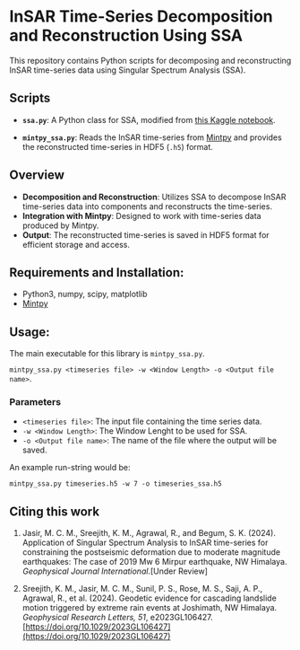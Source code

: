 
# InSAR Time-Series Decomposition and Reconstruction Using SSA

This repository contains Python scripts for decomposing and reconstructing InSAR time-series data using Singular Spectrum Analysis (SSA).

## Scripts

- **`ssa.py`**: A Python class for SSA, modified from [this Kaggle notebook](https://www.kaggle.com/code/jdarcy/introducing-ssa-for-time-series-decomposition).

- **`mintpy_ssa.py`**: Reads the InSAR time-series from [Mintpy](https://github.com/insarlab/MintPy) and provides the reconstructed time-series in HDF5 (`.h5`) format.

## Overview

- **Decomposition and Reconstruction**: Utilizes SSA to decompose InSAR time-series data into components and reconstructs the time-series.
- **Integration with Mintpy**: Designed to work with time-series data produced by Mintpy.
- **Output**: The reconstructed time-series is saved in HDF5 format for efficient storage and access.

## Requirements and Installation:

* Python3, numpy, scipy, matplotlib
* [Mintpy](https://github.com/insarlab/MintPy)

## Usage: 
The main executable for this library is ```mintpy_ssa.py```.

```mintpy_ssa.py <timeseries file> -w <Window Length> -o <Output file name>```.
### Parameters
* `<timeseries file>`: The input file containing the time series data.
* `-w <Window Length>`: The Window Lenght to be used for SSA.
* `-o <Output file name>`: The name of the file where the output will be saved.

An example run-string would be: 

```mintpy_ssa.py timeseries.h5 -w 7 -o timeseries_ssa.h5```

## Citing this work

1. Jasir, M. C. M., Sreejith, K. M., Agrawal, R., and Begum, S. K. (2024). Application of Singular Spectrum Analysis to InSAR time-series for constraining the postseismic deformation due to moderate magnitude earthquakes: The case of 2019 Mw 6 Mirpur earthquake, NW Himalaya. *Geophysical Journal International*.[Under Review]

2. Sreejith, K. M., Jasir, M. C. M., Sunil, P. S., Rose, M. S., Saji, A. P., Agrawal, R., et al. (2024). Geodetic evidence for cascading landslide motion triggered by extreme rain events at Joshimath, NW Himalaya. *Geophysical Research Letters, 51*, e2023GL106427. [https://doi.org/10.1029/2023GL106427](https://doi.org/10.1029/2023GL106427)


